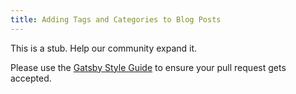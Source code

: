 ```yaml
---
title: Adding Tags and Categories to Blog Posts
---
```


This is a stub. Help our community expand it.

Please use the [Gatsby Style Guide](/docs/gatsby-style-guide/) to ensure your
pull request gets accepted.
